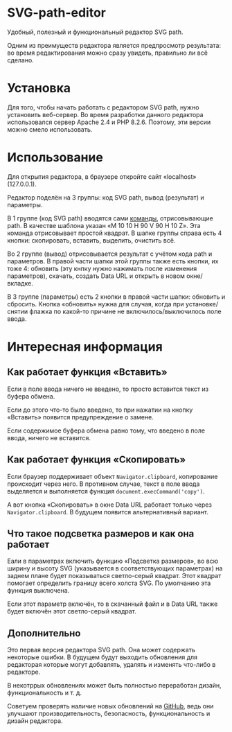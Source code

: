 # SVG-path-editor
Удобный, полезный и функциональный редактор SVG path.

Одним из преимуществ редактора является предпросмотр результата: во время редактирования можно сразу увидеть, правильно ли всё сделано.

# Установка
Для того, чтобы начать работать с редактором SVG path, нужно установить веб-сервер. Во время разработки данного редактора использовался сервер Apache 2.4 и PHP 8.2.6. Поэтому, эти версии можно смело использовать.

# Использование
Для открытия редактора, в браузере откройте сайт «localhost» (127.0.0.1).

Редактор поделён на 3 группы: код SVG path, вывод (результат) и параметры.

В 1 группе (код SVG path) вводятся сами [команды](https://developer.mozilla.org/ru/docs/Web/SVG/Tutorial), отрисовывающие path. В качестве шаблона указан «M 10 10 H 90 V 90 H 10 Z». Эта команда отрисовывает простой квадрат. В шапке группы справа есть 4 кнопки: скопировать, вставить, выделить, очистить всё.

Во 2 группе (вывод) отрисовывается результат с учётом кода path и параметров. В правой части шапки этой группы также есть кнопки, их тоже 4: обновить (эту кнпку нужно нажимать после изменения параметров), скачать, создать Data URL и открыть в новом окне/вкладке.

В 3 группе (параметры) есть 2 кнопки в правой части шапки: обновить и сбросить. Кнопка «обновить» нужна для случая, когда при установке/снятии флажка по какой-то причине не включилось/выключилось поле ввода.

# Интересная информация
## Как работает функция «Вставить»
Если в поле ввода ничего не введено, то просто вставится текст из буфера обмена.

Если до этого что-то было введено, то при нажатии на кнопку «Вставить» появится предупреждение о замене.

Если содержимое буфера обмена равно тому, что введено в поле ввода, ничего не вставится.

## Как работает функция «Скопировать»

Если браузер поддерживает объект `Navigator.clipboard`, копирование происходит через него. В противном случае, текст в поле ввода выделяется и выполняется функция `document.execCommand('copy')`.

А вот кнопка «Скопировать» в окне Data URL работает только через `Navigator.clipboard`. В будущем появится альтернативный вариант.

## Что такое подсветка размеров и как она работает

Еали в параметрах включить функцию «Подсветка размеров», во всю ширину и высоту SVG (указывается в соответствующих параметрах) на заднем плане будет показываться светло-серый квадрат. Этот квадрат помогает определить границу всего холста SVG. По умолчанию эта функция выключена.

Если этот параметр включён, то в скачанный файл и в Data URL также будет включён этот светло-серый квадрат.

## Дополнительно
Это первая версия редактора SVG path. Она может содержать некоторые ошибки. В будущем будут выходить обновления для редакторая которые могут добавлять, удалять и изменять что-либо в редакторе.

В некотррых обновлениях может быть полностью переработан дизайн, функциональность и т. д.

Советуем проверять наличие новых обновлений на [GitHub](https://github.com/App327/SVG-path-editor), ведь они улучшают производительность, безопасность, функциональность и дизайн редактора.
